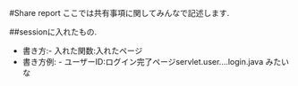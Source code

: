 #Share report
ここでは共有事項に関してみんなで記述します.

##sessionに入れたもの.
- 書き方:- 入れた関数:入れたページ
- 書き方例: - ユーザーID:ログイン完了ページservlet.user....login.java  みたいな


